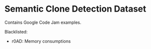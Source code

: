 # Semantic Clone Detection Dataset

Contains Google Code Jam examples.

Blacklisted:

* r0AD: Memory consumptions
